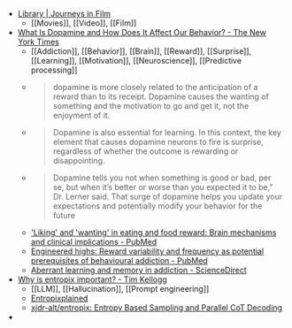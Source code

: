 - [Library | Journeys in Film](https://journeysinfilm.org/library/)
	- [[Movies]], [[Video]], [[Film]]
- [What Is Dopamine and How Does It Affect Our Behavior? - The New York Times](https://www.nytimes.com/2023/06/30/well/mind/dopamine-brain-behavior.html)
	- [[Addiction]], [[Behavior]], [[Brain]], [[Reward]], [[Surprise]], [[Learning]], [[Motivation]], [[Neuroscience]], [[Predictive processing]]
	- >dopamine is more closely related to the anticipation of a reward than to its receipt. Dopamine causes the wanting of something and the motivation to go and get it, not the enjoyment of it.
	- >Dopamine is also essential for learning. In this context, the key element that causes dopamine neurons to fire is surprise, regardless of whether the outcome is rewarding or disappointing.
	- >Dopamine tells you not when something is good or bad, per se, but when it’s better or worse than you expected it to be,” Dr. Lerner said. That surge of dopamine helps you update your expectations and potentially modify your behavior for the future
	- ['Liking' and 'wanting' in eating and food reward: Brain mechanisms and clinical implications - PubMed](https://pubmed.ncbi.nlm.nih.gov/32846152/)
	- [Engineered highs: Reward variability and frequency as potential prerequisites of behavioural addiction - PubMed](https://pubmed.ncbi.nlm.nih.gov/36701907/)
	- [Aberrant learning and memory in addiction - ScienceDirect](https://www.sciencedirect.com/science/article/abs/pii/S1074742711000499)
- [Why is entropix important? - Tim Kellogg](https://timkellogg.me/blog/2024/10/20/entropix-part2)
	- [[LLM]], [[Hallucination]], [[Prompt engineering]]
	- [Entropixplained](https://southbridge-research.notion.site/Entropixplained-11e5fec70db18022b083d7d7b0e93505#11e5fec70db18066803ad26ed2690530)
	- [xjdr-alt/entropix: Entropy Based Sampling and Parallel CoT Decoding](https://github.com/xjdr-alt/entropix)
-